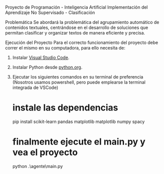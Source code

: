 Proyecto de Programación - Inteligencia Artificial
Implementación del Aprendizaje No Supervisado - Clasificación

Problemática
Se abordará la problemática del agrupamiento automático de contenidos textuales, centrándose en el desarrollo de soluciones que permitan clasificar y organizar textos de manera eficiente y precisa.

Ejecución del Proyecto
Para el correcto funcionamiento del proyecto debe correr el mismo en su computadora, para ello necesita de:

1. Instalar [Visual Studio Code](https://code.visualstudio.com/).
2. Instalar Python desde [python.org](https://www.python.org/).
3. Ejecutar los siguientes comandos en su terminal de preferencia (Nosotros usamos powershell, pero puede emplearse la terminal integrada de VSCode)

   # instale las dependencias
   pip install scikit-learn pandas matplotlib matplotlib numpy spacy

   # finalmente ejecute el main.py y vea el proyecto
   python .\agente\main.py